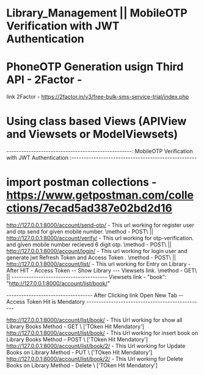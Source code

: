 # Library_Management || MobileOTP Verification with JWT Authentication


# PhoneOTP Generation usign Third API - 2Factor -
link 2Factor - https://2factor.in/v3/free-bulk-sms-service-trial/index.php
# Using class based Views (APIView and Viewsets or ModelViewsets)

---------------------------------------------------: MobileOTP Verification with JWT Authentication :---------------------------------------------------

# import postman collections - https://www.getpostman.com/collections/7ecad5ad387e02bd2d16

http://127.0.0.1:8000/account/send-otp/ - This url working for register user and otp send for given mobile number. \method - POST\ ||
http://127.0.0.1:8000/account/verify/   - This url working for otp-verification. and given mobile number recieved 6 digit otp. \method - POST\ ||
http://127.0.0.1:8000/account/login/  - This url working for login user and generate jwt  Refresh Token and Access Token . \method - POST\ ||
http://127.0.0.1:8000/account/list/ - This url working for Entry on Library - After HIT - Access Token -- Show Library --- Viewsets link. \method - GET\ ||
--------------------------------------- Viewsets link - "book": "http://127.0.0.1:8000/account/list/book/"  

----------------------------------- After Clicking link Open New Tab -- Access Token Hit is Mendatory ------------------------------------------------

http://127.0.0.1:8000/account/list/book/  - This Url working for show all Library Books Method - GET \\  ['TOken Hit Mendatory']
http://127.0.0.1:8000/account/list/book/  - This Url working for insert book on Library Books Method - POST \\ ['TOken Hit Mendatory']
http://127.0.0.1:8000/account/list/book/2/  - This Url working for Update Books on Library Method - PUT \\ ['TOken Hit Mendatory']
http://127.0.0.1:8000/account/list/book/2/  - This Url working for Delete Books on Library Method - Delete \\ ['TOken Hit Mendatory']



